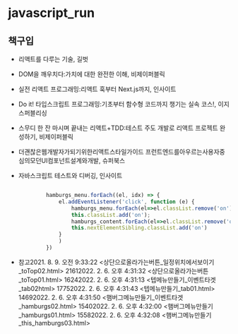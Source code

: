 # javascript_run

## 책구입


* 리액트를 다루는 기술, 길벗
* DOM을 깨우치다:가치에 대한 완전한 이해, 비제이퍼블릭
* 실전 리액트 프로그래밍:리액트 훅부터 Next.js까지, 인사이트
* Do it! 타입스크립트 프로그래밍:기초부터 함수형 코드까지 챙기는 실속 코스!, 이지스퍼블리싱

* 스무디 한 잔 마시며 끝내는 리액트+TDD:테스트 주도 개발로 리액트 프로젝트 완성하기, 비제이퍼블릭
* 더괜찮은웹개발자가되기위한리액트스타일가이드 프런트엔드를아우르는사용자중심의모던UI컴포넌트설계와개발, 슈퍼북스
* 자바스크립트 테스트와 디버깅, 인사이트


```javascript

            hamburgs_menu.forEach((el, idx) => {
                el.addEventListener('click', function (e) {
                    hamburgs_menu.forEach(el=>el.classList.remove('on'))
                    this.classList.add('on');
                    hamburgs_content.forEach(el=>el.classList.remove('on'))
                    this.nextElementSibling.classList.add('on')
                }
                )
            })
```

* 참고2021. 8. 9. 오전 9:33:22
<상단으로올라가는버튼_일정위치에서보이기_toTop02.html> 21612022. 2. 6. 오후 4:31:32
<상단으로올라가는버튼_toTop01.html> 16242022. 2. 6. 오후 4:31:13
<텝메뉴만들기_이벤트타겟_tab02html> 17752022. 2. 6. 오후 4:31:43
<텝메뉴만들기_tab01.html> 14692022. 2. 6. 오후 4:31:50
<햄버그메뉴만들기_이벤트타겟_hamburgs02.html> 15402022. 2. 6. 오후 4:32:00
<햄버그메뉴만들기_hamburgs01.html> 15582022. 2. 6. 오후 4:32:08
<햄버그메뉴만들기_this_hamburgs03.html> 

